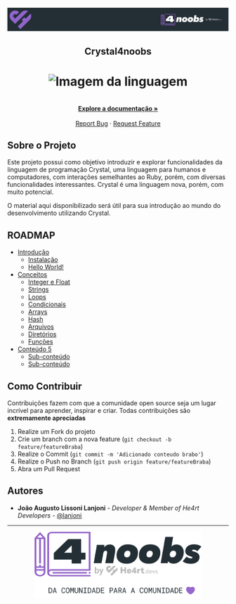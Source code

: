 <!-- Logo 4noobs -->

<p align="center">
  <a href="https://github.com/he4rt/4noobs" target="_blank">
    <img src="./.github/header_4noobs.svg">
  </a>
</p>

<!-- Title -->

<p align="center">
  <h2 align="center">Crystal4noobs</h2>

  <h1 align="center"><img src="https://cdn.jsdelivr.net/gh/devicons/devicon/icons/crystal/crystal-original.svg" alt="Imagem da linguagem" width="120"></h1>

  <p align="center">
    <br />
    <a href="https://crystal-lang.org/docs/"><strong>Explore a documentação »</strong></a>
    <br />
    <br />
    <a href="https://github.com/lanjoni/crystal4noobs/issues">Report Bug</a>
    ·
    <a href="https://github.com/lanjoni/crystal4noobs/issues">Request Feature</a>
  </p>
</p>
    
 <!-- ABOUT THE PROJECT -->

## Sobre o Projeto
Este projeto possui como objetivo introduzir e explorar funcionalidades da linguagem de programação Crystal, uma linguagem para humanos e computadores, com interações semelhantes ao Ruby, porém, com diversas funcionalidades interessantes. Crystal é uma linguagem nova, porém, com muito potencial.

O material aqui disponibilizado será útil para sua introdução ao mundo do desenvolvimento utilizando Crystal.

<!-- ROADMAP OF PROJECT -->

## ROADMAP

- [Introdução](https://github.com/lanjoni/crystal4noobs/tree/main/content/intro)
  - [Instalação](https://github.com/lanjoni/crystal4noobs/blob/main/content/intro/instalacao.md)
  - [Hello World!](https://github.com/lanjoni/crystal4noobs/blob/main/content/intro/helloworld.md)
- [Conceitos](https://github.com/lanjoni/crystal4noobs/tree/main/content/conceitos)
  - [Integer e Float](https://github.com/lanjoni/crystal4noobs/blob/main/content/conceitos/int32-float64.md)
  - [Strings](https://github.com/lanjoni/crystal4noobs/blob/main/content/conceitos/strings.md)
  - [Loops](https://github.com/lanjoni/crystal4noobs/blob/main/content/conceitos/loops.md)
  - [Condicionais](https://github.com/lanjoni/crystal4noobs/blob/main/content/conceitos/condicionais.md)
  - [Arrays](https://github.com/lanjoni/crystal4noobs/blob/main/content/conceitos/arrays.md)
  - [Hash](https://github.com/lanjoni/crystal4noobs/blob/main/content/conceitos/hash.md)
  - [Arquivos](https://github.com/lanjoni/crystal4noobs/blob/main/content/conceitos/arquivos.md)
  - [Diretórios](https://github.com/lanjoni/crystal4noobs/blob/main/content/conceitos/diretorios.md)
  - [Funções](https://github.com/lanjoni/crystal4noobs/blob/main/content/conceitos/funcoes.md)
- [Conteúdo 5](link-quinta-parte)
  - [Sub-conteúdo](link-sub-conteudo)
  - [Sub-conteúdo](link-sub-conteudo)
  
 
<!-- CONTRIBUTING -->

## Como Contribuir

Contribuições fazem com que a comunidade open source seja um lugar incrível para aprender, inspirar e criar. Todas contribuições
são **extremamente apreciadas**

1. Realize um Fork do projeto
2. Crie um branch com a nova feature (`git checkout -b feature/featureBraba`)
3. Realize o Commit (`git commit -m 'Adicionado conteudo brabo'`)
4. Realize o Push no Branch (`git push origin feature/featureBraba`)
5. Abra um Pull Request 

## Autores

- **João Augusto Lissoni Lanjoni** - _Developer & Member of He4rt Developers_ - [@lanjoni](twitter.com/gutolanjoni)

---

<p align="center">
  <a href="https://github.com/he4rt/4noobs" target="_blank">
    <img src="./.github/footer_4noobs.svg" width="380">
  </a>
</p>
